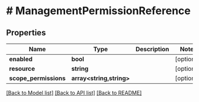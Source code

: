 # # ManagementPermissionReference

## Properties

Name | Type | Description | Notes
------------ | ------------- | ------------- | -------------
**enabled** | **bool** |  | [optional]
**resource** | **string** |  | [optional]
**scope_permissions** | **array<string,string>** |  | [optional]

[[Back to Model list]](../../README.md#models) [[Back to API list]](../../README.md#endpoints) [[Back to README]](../../README.md)

